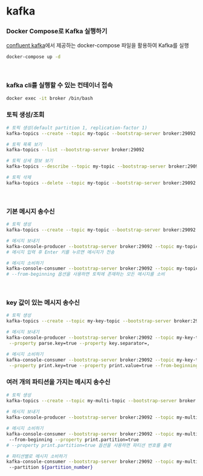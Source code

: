 # kafka

### Docker Compose로 Kafka 실행하기
[confluent kafka](https://github.com/confluentinc/cp-all-in-one/blob/7.6.2-post/cp-all-in-one/docker-compose.yml)에서 제공하는
docker-compose 파일을 활용하여 Kafka를 실행
```bash
docker-compose up -d
```

<br>

### kafka cli를 실행할 수 있는 컨테이너 접속
```bash
docker exec -it broker /bin/bash
```

### 토픽 생성/조회
```bash
# 토픽 생성(default partition 1, replication-factor 1)
kafka-topics --create --topic my-topic --bootstrap-server broker:29092 

# 토픽 목록 보기
kafka-topics --list --bootstrap-server broker:29092

# 토픽 상세 정보 보기
kafka-topics --describe --topic my-topic --bootstrap-server broker:29092

# 토픽 삭제
kafka-topics --delete --topic my-topic --bootstrap-server broker:29092
```

<br>

### 기본 메시지 송수신
```bash
# 토픽 생성
kafka-topics --create --topic my-topic --bootstrap-server broker:29092

# 메시지 보내기
kafka-console-producer --bootstrap-server broker:29092 --topic my-topic
# 메시지 입력 후 Enter 키를 누르면 메시지가 전송

# 메시지 소비하기
kafka-console-consumer --bootstrap-server broker:29092 --topic my-topic
# --from-beginning 옵션을 사용하면 토픽에 존재하는 모든 메시지를 소비
```

<br>

### key 값이 있는 메시지 송수신
```bash  
# 토픽 생성
kafka-topics --create --topic my-key-topic --bootstrap-server broker:29092

# 메시지 보내기
kafka-console-producer --bootstrap-server broker:29092 --topic my-key-topic \
 --property parse.key=true --property key.separator=,

# 메시지 소비하기
kafka-console-consumer --bootstrap-server broker:29092 --topic my-key-topic  \
 --property print.key=true --property print.value=true --from-beginning
```

### 여러 개의 파티션을 가지는 메시지 송수신
```bash
# 토픽 생성
kafka-topics --create --topic my-multi-topic --bootstrap-server broker:29092 --partitions 3
  
# 메시지 보내기
kafka-console-producer --bootstrap-server broker:29092 --topic my-multi-topic

# 메시지 소비하기
kafka-console-consumer --bootstrap-server broker:29092 --topic my-multi-topic \ 
 --from-beginning --property print.partition=true
# --property print.partition=true 옵션을 사용하면 파티션 번호를 출력

# 파티션별로 메시지 소비하기
kafka-console-consumer --bootstrap-server broker:29092 --topic my-multi-topic \ 
 --partition ${partition_number}
```
